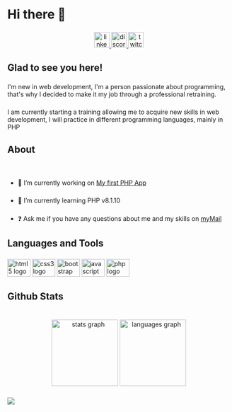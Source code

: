 <h1 align="left">Hi there 👋</h1>

###

<div align="center">
  <a href="https://www.linkedin.com/in/kevin-grischko-428482202/" target="_blank">
    <img src="https://img.shields.io/static/v1?message=LinkedIn&logo=linkedin&label=&color=0077B5&logoColor=white&labelColor=&style=for-the-badge" height="35" alt="linkedin logo"  />
  </a>
  <a href="https://discordapp.com/users/1024976418456739840" target="_blank">
    <img src="https://img.shields.io/static/v1?message=Discord&logo=discord&label=&color=7289DA&logoColor=white&labelColor=&style=for-the-badge" height="35" alt="discord logo"  />
  </a>
  <a href="https://www.twitch.tv/denz_web" target="_blank">
    <img src="https://img.shields.io/static/v1?message=Twitch&logo=twitch&label=&color=9146FF&logoColor=white&labelColor=&style=for-the-badge" height="35" alt="twitch logo"  />
  </a>
</div>

###

<h2 align="left">Glad to see you here!</h2>

###

<p align="left">I'm new in web development, I'm a person passionate about programming, that's why I decided to make it my job through a professional retraining.</p>

###

<p align="left">I am currently starting a training allowing me to acquire new skills in web development, I will practice in different programming languages, mainly in PHP</p>

###

<h2 align="left">About</h2>

###

<br clear="both">

- 🔭 I’m currently working on [My first PHP App]([https://github.com/denzaiyy/poo_cinema](https://github.com/DenZaiyy/PHP-App))

###

- 🌱 I’m currently learning PHP v8.1.10

###

- ❓ Ask me if you have any questions about me and my skills on [myMail](mailto:grischko.kevin@gmail.com)

###

<h2 align="left">Languages and Tools</h2>

###

<div align="left">
  <img src="https://cdn.jsdelivr.net/gh/devicons/devicon/icons/html5/html5-original.svg" height="40" width="52" alt="html5 logo"  />
  <img src="https://cdn.jsdelivr.net/gh/devicons/devicon/icons/css3/css3-original.svg" height="40" width="52" alt="css3 logo"  />
  <img src="https://cdn.jsdelivr.net/gh/devicons/devicon/icons/bootstrap/bootstrap-original.svg" height="40" width="52" alt="bootstrap logo"  />
  <img src="https://cdn.jsdelivr.net/gh/devicons/devicon/icons/javascript/javascript-original.svg" height="40" width="52" alt="javascript logo"  />
  <img src="https://cdn.jsdelivr.net/gh/devicons/devicon/icons/php/php-original.svg" height="40" width="52" alt="php logo"  />
</div>

###

<h2 align="left">Github Stats</h2>

###

<br clear="both">

<div align="center">
  <img src="https://github-readme-stats.vercel.app/api?hide_title=false&hide_rank=false&show_icons=true&include_all_commits=true&count_private=false&disable_animations=false&theme=github_dark&locale=en&hide_border=false&username=denzaiyy" height="150" alt="stats graph"  />
  <img src="https://github-readme-stats.vercel.app/api/top-langs?locale=en&hide_title=false&layout=compact&card_width=320&langs_count=5&theme=github_dark&hide_border=false&username=denzaiyy" height="150" alt="languages graph"  />
</div>

###

<div align="left">
  <img src="https://visitor-badge.laobi.icu/badge?page_id=denzaiyy.denzaiyy&left_text=Profile%20views"  />
</div>

###
